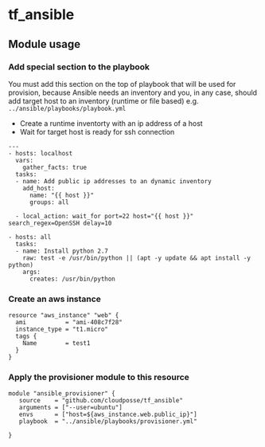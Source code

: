 # tf_ansible

## Module usage

### Add special section to the playbook
You must add this section on the top of playbook that will be used for provision,
because Ansible needs an inventory and you, in any case, should add target host to an inventory (runtime or file based)
e.g. `../ansible/playbooks/playbook.yml`
* Create a runtime inventorty with an ip address of a host
* Wait for target host is ready for ssh connection

```
---
- hosts: localhost
  vars:
    gather_facts: true
  tasks:
  - name: Add public ip addresses to an dynamic inventory
    add_host:
      name: "{{ host }}"
      groups: all

  - local_action: wait_for port=22 host="{{ host }}" search_regex=OpenSSH delay=10

- hosts: all
  tasks:
  - name: Install python 2.7
    raw: test -e /usr/bin/python || (apt -y update && apt install -y python)
    args:
      creates: /usr/bin/python
```

### Create an aws instance
```
resource "aws_instance" "web" {
  ami           = "ami-408c7f28"
  instance_type = "t1.micro"
  tags {
    Name        = test1
  }
}
```

### Apply the provisioner module to this resource
```
module "ansible_provisioner" {
   source    = "github.com/cloudposse/tf_ansible"
   arguments = ["--user=ubuntu"]
   envs      = ["host=${aws_instance.web.public_ip}"]
   playbook  = "../ansible/playbooks/provisioner.yml"

}
```
